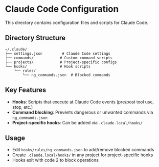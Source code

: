 # Claude Code Configuration

This directory contains configuration files and scripts for Claude Code.

## Directory Structure

```
~/.claude/
├── settings.json         # Claude Code settings
├── commands/            # Custom command scripts
├── projects/            # Project-specific configs
└── hooks/               # Hook scripts
    └── rules/
        └── ng_commands.json  # Blocked commands
```

## Key Features

- **Hooks**: Scripts that execute at Claude Code events (pre/post tool use, stop, etc.)
- **Command blocking**: Prevents dangerous or unwanted commands via `ng_commands.json`
- **Project-specific hooks**: Can be added via `.claude.local/hooks/`


## Usage

- Edit `hooks/rules/ng_commands.json` to add/remove blocked commands
- Create `.claude.local/hooks/` in any project for project-specific hooks
- Hooks exit with code 2 to block operations

